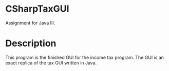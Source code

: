 # CSharpTaxGUI
 Assignment for Java III.

# Description
 This program is the finished GUI for the income tax program. The GUI is an exact replica of the tax GUI written in Java.